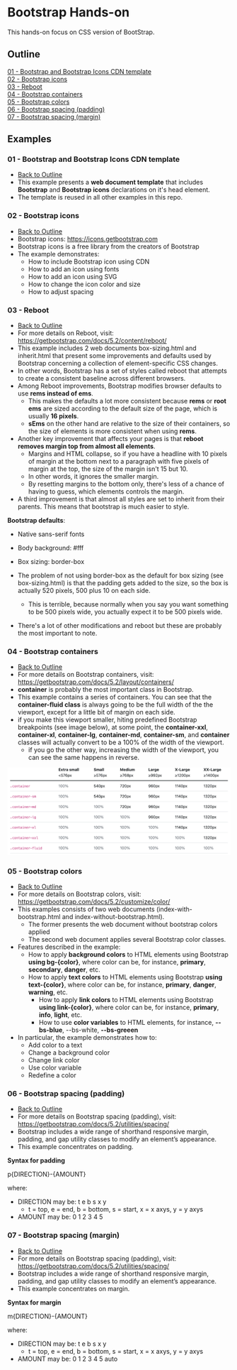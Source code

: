 # Bootstrap Hands-on

This hands-on focus on CSS version of BootStrap.

## Outline

<a href="https://github.com/pagliares/bootstrap-hands-on#01---bootstrap-and-bootstrap-icons-cdn-template">01 - Bootstrap and Bootstrap Icons CDN template</a><br>
<a href="https://github.com/pagliares/bootstrap-hands-on#02---bootstrap-icons">02 - Bootstrap icons</a><br>
<a href="https://github.com/pagliares/bootstrap-hands-on#03---reboot">03 - Reboot</a><br>
<a href="https://github.com/pagliares/bootstrap-hands-on#04---bootstrap-containers">04 - Bootstrap containers</a><br>
<a href="https://github.com/pagliares/bootstrap-hands-on#05---bootstrap-colors">05 - Bootstrap colors</a><br>
<a href="https://github.com/pagliares/bootstrap-hands-on#06---bootstrap-spacing-padding">06 - Bootstrap spacing (padding)</a><br>
<a href="https://github.com/pagliares/bootstrap-hands-on#07---bootstrap-spacing-margin">07 - Bootstrap spacing (margin)</a><br>

## Examples

### 01 - Bootstrap and Bootstrap Icons CDN template
- <a href="https://github.com/pagliares/bootstrap-hands-on#outline">Back to Outline</a>
- This example presents a <strong>web document template</strong> that includes <strong>Bootstrap</strong> and <strong>Bootstrap icons</strong> declarations on it's head element.
- The template is reused in all other examples in this repo.

### 02 - Bootstrap icons
- <a href="https://github.com/pagliares/bootstrap-hands-on#outline">Back to Outline</a>
- Bootstrap icons: https://icons.getbootstrap.com
- Bootstrap icons is a free library from the creators of Bootstrap
- The example demonstrates:
  - How to include Bootstrap icon using CDN
  - How to add an icon using fonts
  - How to add an icon using SVG
  - How to change the icon color and size
  - How to adjust spacing

### 03 - Reboot
- <a href="https://github.com/pagliares/bootstrap-hands-on#outline">Back to Outline</a>
- For more details on Reboot, visit: https://getbootstrap.com/docs/5.2/content/reboot/
- This example includes 2 web documents box-sizing.html and inherit.html that present some improvements and defaults used by Bootstrap concerning a collection of element-specific CSS changes.
- In other words, Bootstrap has a set of styles called reboot that attempts to create a consistent baseline across different browsers.
- Among Reboot improvements, Bootstrap modifies browser defaults to use <strong>rems instead of ems</strong>. 
  - This makes the defaults a lot more consistent because <strong>rems</strong> or <strong>root ems</strong> are sized according to the default size of the page, which is usually <strong>16 pixels</strong>.
   - <strong>sEms</strong> on the other hand are relative to the size of their containers, so the size of elements is more consistent when using <strong>rems</strong>.
- Another key improvement that affects your pages is that <strong>reboot removes margin top from almost all elements</strong>. 
  - Margins and HTML collapse, so if you have a headline with 10 pixels of margin at the bottom next to a paragraph with five pixels of margin at the top, the size of the margin isn't 15 but 10. 
  - In other words, it ignores the smaller margin. 
  - By resetting margins to the bottom only, there's less of a chance of having to guess, which elements controls the margin. 
- A third improvement is that almost all styles are set to inherit from their parents. This means that bootstrap is much easier to style.

<strong>Bootstrap defaults</strong>:
- Native sans-serif fonts
- Body background: #fff
- Box sizing: border-box

- The problem of not using border-box as the default for box sizing (see box-sizing.html) is that the padding gets added to the size, so the box is actually 520 pixels, 500 plus 10 on each side. 
  - This is terrible, because normally when you say you want something to be 500 pixels wide, you actually expect it to be 500 pixels wide. 
- There's a lot of other modifications and reboot but these are probably the most important to note.  

### 04 - Bootstrap containers
- <a href="https://github.com/pagliares/bootstrap-hands-on#outline">Back to Outline</a>
- For more details on Bootstrap containers, visit: https://getbootstrap.com/docs/5.2/layout/containers/
- <strong>container</strong> is probably the most important class in Bootstrap.
- This example contains a series of containers. You can see that the <strong>container-fluid class</strong> is always going to be the full width of the the viewport, except for a little bit of margin on each side.
- if you make this viewport smaller, hiting predefined Bootstrap breakpoints (see image below), at some point, the <strong>container-xxl</strong>, <strong>container-xl</strong>, <strong>container-lg</strong>, <strong>container-md</strong>, <strong>container-sm</strong>, and <strong>container</strong> classes will actually convert to be a 100% of the width of the viewport.
  - if you go the other way, increasing the width of the viewport, you can see the same happens in reverse. 

<p align="center"><img src="https://github.com/pagliares/bootstrap-hands-on/blob/main/Images/bootstrap-containers.png" width=824 heigh=323></p>

### 05 - Bootstrap colors
- <a href="https://github.com/pagliares/bootstrap-hands-on#outline">Back to Outline</a>
- For more details on Bootstrap colors, visit: https://getbootstrap.com/docs/5.2/customize/color/
- This examples consists of two web documents (index-with-bootstrap.html and index-without-bootstrap.html). 
  - The former presents the web document without bootstrap colors applied
  - The second web document applies several Bootstrap color classes.
- Features described in the example:
  - How to apply <strong>background colors</strong> to HTML elements using Bootstrap <strong>using bg-{color}</strong>, where color can be, for instance, <strong>primary</strong>, <strong>secondary</strong>, <strong>danger</strong>, etc.
  - How to apply <strong>text colors</strong> to HTML elements using Bootstrap <strong>using text-{color}</strong>, where color can be, for instance, <strong>primary</strong>, <strong>danger</strong>, <strong>warning</strong>, etc.
    - How to apply <strong>link colors</strong> to HTML elements using Bootstrap <strong>using link-{color}</strong>, where color can be, for instance, <strong>primary</strong>, <strong>info</strong>, <strong>light</strong>, etc.
    - How to use <strong>color variables</strong> to HTML elements, for instance, <strong>--bs-blue</strong>, </strong>--bs-white</strong>, <strong>--bs-greeen</strong>
- In particular, the example demonstrates how to:
  - Add color to a text
  - Change a background color
  - Change link color
  - Use color variable
  - Redefine a color

### 06 - Bootstrap spacing (padding)
- <a href="https://github.com/pagliares/bootstrap-hands-on#outline">Back to Outline</a>
- For more details on Bootstrap spacing (padding), visit: https://getbootstrap.com/docs/5.2/utilities/spacing/
- Bootstrap includes a wide range of shorthand responsive margin, padding, and gap utility classes to modify an element’s appearance.
- This example concentrates on padding.

<strong>Syntax for padding</strong>

p{DIRECTION}-{AMOUNT}

where:

- DIRECTION may be: t e b s x y 
  - t = top, e = end, b = bottom, s = start, x = x axys, y = y axys
- AMOUNT may be: 0 1 2 3 4 5


### 07 - Bootstrap spacing (margin)
- <a href="https://github.com/pagliares/bootstrap-hands-on#outline">Back to Outline</a>
- For more details on Bootstrap spacing (padding), visit: https://getbootstrap.com/docs/5.2/utilities/spacing/
- Bootstrap includes a wide range of shorthand responsive margin, padding, and gap utility classes to modify an element’s appearance.
- This example concentrates on margin.

<strong>Syntax for margin</strong>

m{DIRECTION}-{AMOUNT}

where:

- DIRECTION may be: t e b s x y 
  - t = top, e = end, b = bottom, s = start, x = x axys, y = y axys
- AMOUNT may be: 0 1 2 3 4 5 auto




